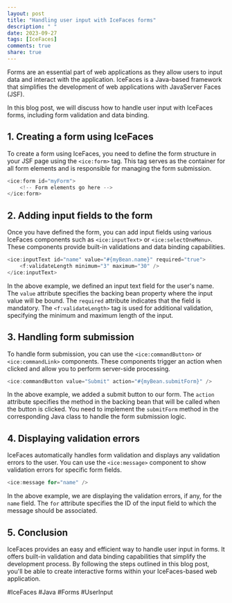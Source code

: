 ```yaml
---
layout: post
title: "Handling user input with IceFaces forms"
description: " "
date: 2023-09-27
tags: [IceFaces]
comments: true
share: true
---
```


Forms are an essential part of web applications as they allow users to input data and interact with the application. IceFaces is a Java-based framework that simplifies the development of web applications with JavaServer Faces (JSF).

In this blog post, we will discuss how to handle user input with IceFaces forms, including form validation and data binding.

## 1. Creating a form using IceFaces

To create a form using IceFaces, you need to define the form structure in your JSF page using the `<ice:form>` tag. This tag serves as the container for all form elements and is responsible for managing the form submission.

```java
<ice:form id="myForm">
    <!-- Form elements go here -->
</ice:form>
```

## 2. Adding input fields to the form

Once you have defined the form, you can add input fields using various IceFaces components such as `<ice:inputText>` or `<ice:selectOneMenu>`. These components provide built-in validations and data binding capabilities.

```java
<ice:inputText id="name" value="#{myBean.name}" required="true">
    <f:validateLength minimum="3" maximum="30" />
</ice:inputText>
```

In the above example, we defined an input text field for the user's name. The `value` attribute specifies the backing bean property where the input value will be bound. The `required` attribute indicates that the field is mandatory. The `<f:validateLength>` tag is used for additional validation, specifying the minimum and maximum length of the input.

## 3. Handling form submission

To handle form submission, you can use the `<ice:commandButton>` or `<ice:commandLink>` components. These components trigger an action when clicked and allow you to perform server-side processing.

```java
<ice:commandButton value="Submit" action="#{myBean.submitForm}" />
```

In the above example, we added a submit button to our form. The `action` attribute specifies the method in the backing bean that will be called when the button is clicked. You need to implement the `submitForm` method in the corresponding Java class to handle the form submission logic.

## 4. Displaying validation errors

IceFaces automatically handles form validation and displays any validation errors to the user. You can use the `<ice:message>` component to show validation errors for specific form fields.

```java
<ice:message for="name" />
```

In the above example, we are displaying the validation errors, if any, for the `name` field. The `for` attribute specifies the ID of the input field to which the message should be associated.

## 5. Conclusion

IceFaces provides an easy and efficient way to handle user input in forms. It offers built-in validation and data binding capabilities that simplify the development process. By following the steps outlined in this blog post, you'll be able to create interactive forms within your IceFaces-based web application.

#IceFaces #Java #Forms #UserInput